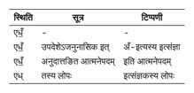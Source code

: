 | स्थिति | सूत्र | टिप्पणी |
| ----- | ------- | ------ |
| एधँ॒ | - | - |
| एधँ॒ | उपदेशेऽजनुनासिक इत् | अँ-इत्यस्य इत्संज्ञा |
| एधँ॒ | अनुदात्तङित आत्मनेपदम् | इति आत्मनेपदम् |
| एध् | तस्य लोपः | इत्संज्ञकस्य लोपः |
